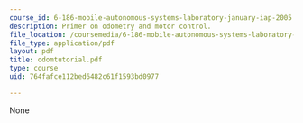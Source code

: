 ```yaml
---
course_id: 6-186-mobile-autonomous-systems-laboratory-january-iap-2005
description: Primer on odometry and motor control.
file_location: /coursemedia/6-186-mobile-autonomous-systems-laboratory-january-iap-2005/764fafce112bed6482c61f1593bd0977_odomtutorial.pdf
file_type: application/pdf
layout: pdf
title: odomtutorial.pdf
type: course
uid: 764fafce112bed6482c61f1593bd0977

---
```

None